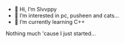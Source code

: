 - 👋 Hi, I’m Slvvppy
- 👀 I’m interested in pc, pusheen and cats...
- 🌱 I’m currently learning C++ 

Nothing much 'cause I just started...
